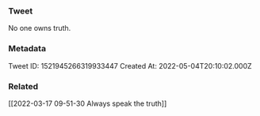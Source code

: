 ### Tweet
No one owns truth.

### Metadata
Tweet ID: 1521945266319933447
Created At: 2022-05-04T20:10:02.000Z

### Related
[[2022-03-17 09-51-30 Always speak the truth]]

